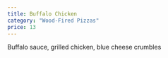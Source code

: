 ```yaml
---
title: Buffalo Chicken
category: "Wood-Fired Pizzas"
price: 13
---
```


Buffalo sauce, grilled chicken, blue cheese crumbles